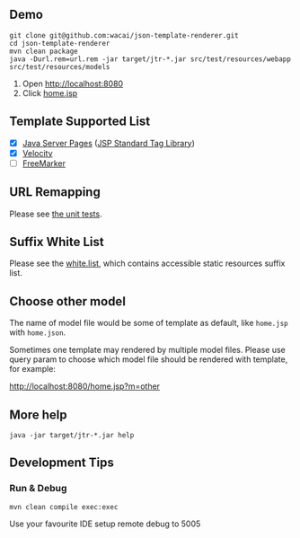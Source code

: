 ## Demo

```
git clone git@github.com:wacai/json-template-renderer.git
cd json-template-renderer
mvn clean package
java -Durl.rem=url.rem -jar target/jtr-*.jar src/test/resources/webapp src/test/resources/models
```

1. Open <http://localhost:8080>
1. Click [home.jsp](http://localhost:8080/home.jsp)

## Template Supported List

* [x] [Java Server Pages][jsp] ([JSP Standard Tag Library][jstl])
* [x] [Velocity][vm]
* [ ] [FreeMarker][ftl]

[jsp]:http://www.oracle.com/technetwork/java/jsp-138432.html
[jstl]:http://www.oracle.com/technetwork/java/index-jsp-135995.html
[vm]:http://velocity.apache.org/
[ftl]:http://freemarker.org/

## URL Remapping

Please see [the unit tests](src/test/java/com/wacai/sdk/jtr/UrlRemappingTest.java).

## Suffix White List

Please see the [white.list](white.list), which contains accessible static resources suffix list.

## Choose other model

The name of model file would be some of template as default, like `home.jsp` with `home.json`.

Sometimes one template may rendered by multiple model files.
Please use query param to choose which model file should be rendered with template, for example:

<http://localhost:8080/home.jsp?m=other>

## More help

```
java -jar target/jtr-*.jar help
```

## Development Tips

### Run & Debug

```
mvn clean compile exec:exec
```

Use your favourite IDE setup remote debug to 5005